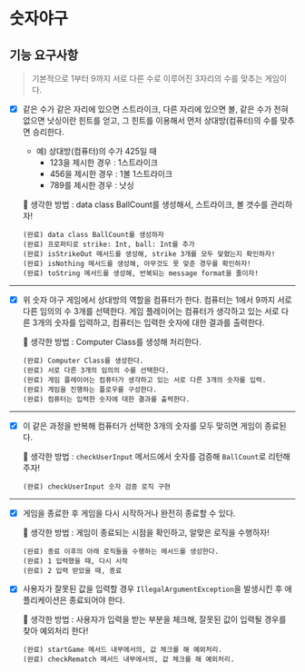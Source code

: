 # 숫자야구
## 기능 요구사항
> 기본적으로 1부터 9까지 서로 다른 수로 이루어진 3자리의 수를 맞추는 게임이다.
- [x]  같은 수가 같은 자리에 있으면 스트라이크, 다른 자리에 있으면 볼, 같은 수가 전혀 없으면 낫싱이란 힌트를 얻고, 그 힌트를 이용해서 먼저 상대방(컴퓨터)의 수를 맞추면 승리한다.
    - 예) 상대방(컴퓨터)의 수가 425일 때
        - 123을 제시한 경우 : 1스트라이크
        - 456을 제시한 경우 : 1볼 1스트라이크
        - 789를 제시한 경우 : 낫싱

   🧐 생각한 방법 : data class BallCount를 생성해서, 스트라이크, 볼 갯수를 관리하자!
     
      ```
      (완료) data class BallCount를 생성하자 
      (완료) 프로퍼티로 strike: Int, ball: Int를 추가
      (완료) isStrikeOut 메서드를 생성해, strike 3개를 모두 맞혔는지 확인하자!
      (완료) isNothing 메서드를 생성해, 아무것도 못 맞춘 경우를 확인하자!
      (완료) toString 메서드를 생성해, 반복되는 message format을 줄이자!
      ```

<hr />

- [x] 위 숫자 야구 게임에서 상대방의 역할을 컴퓨터가 한다. 컴퓨터는 1에서 9까지 서로 다른 임의의 수 3개를 선택한다. 게임 플레이어는 컴퓨터가 생각하고 있는 서로 다른 3개의 숫자를 입력하고, 컴퓨터는 입력한 숫자에 대한 결과를 출력한다.

  🧐 생각한 방법 : Computer Class를 생성해 처리한다.
     ```  
     (완료) Computer Class를 생성한다.
     (완료) 서로 다른 3개의 임의의 수를 선택한다.
     (완료) 게임 플레이어는 컴퓨터가 생각하고 있는 서로 다른 3개의 숫자를 입력.
     (완료) 게임을 진행하는 플로우를 구성한다.
     (완료) 컴퓨터는 입력한 숫자에 대한 결과를 출력한다.
     ```

<hr />

- [x] 이 같은 과정을 반복해 컴퓨터가 선택한 3개의 숫자를 모두 맞히면 게임이 종료된다.

  🧐 생각한 방법 : `checkUserInput` 메서드에서 숫자를 검증해 `BallCount`로 리턴해주자!
   ```
   (완료) checkUserInput 숫자 검증 로직 구현
   ```

<hr />

- [x]  게임을 종료한 후 게임을 다시 시작하거나 완전히 종료할 수 있다.

   🧐 생각한 방법 : 게임이 종료되는 시점을 확인하고, 알맞은 로직을 수행하자!
   ```
   (완료) 종료 이후의 아래 로직들을 수행하는 메서드를 생성한다.
   (완료) 1 입력했을 때, 다시 시작
   (완료) 2 입력 받았을 때, 종료
   ```
- [x]  사용자가 잘못된 값을 입력할 경우 `IllegalArgumentException`을 발생시킨 후 애플리케이션은 종료되어야 한다.

   🧐 생각한 방법 : 사용자가 입력을 받는 부분을 체크해, 잘못된 값이 입력될 경우를 찾아 예외처리 한다!
   ```
   (완료) startGame 메서드 내부에서의, 값 체크를 해 예외처리.
   (완료) checkRematch 메서드 내부에서의, 값 체크를 해 예외처리.
   ```
